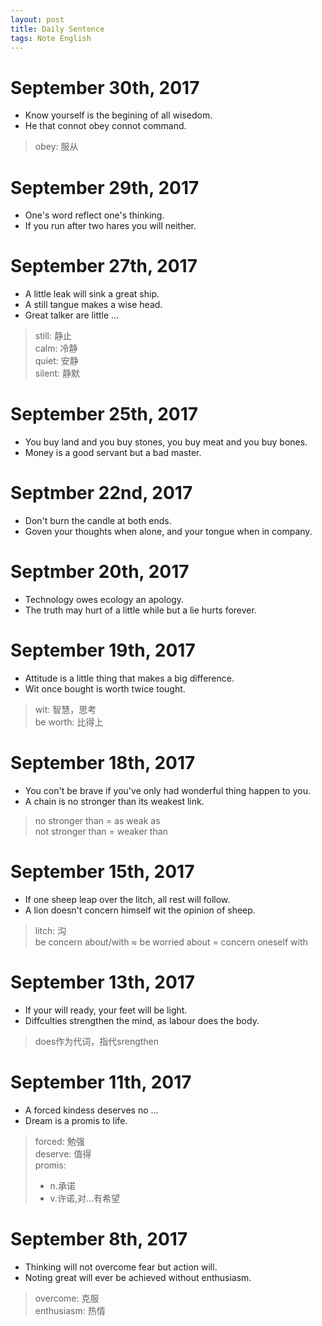 ```yaml
---
layout: post
title: Daily Sentence
tags: Note English
---
```


September 30th, 2017
===
+ Know yourself is the begining of all wisedom.
+ He that connot obey connot command.
>obey: 服从

September 29th, 2017
===
+ One's word reflect one's thinking.
+ If you run after two hares you will neither.

September 27th, 2017
===
+ A little leak will sink a great ship.
+ A still tangue makes a wise head.
+ Great talker are little ...
> still: 静止  
> calm: 冷静  
> quiet: 安静  
> silent: 静默  

September 25th, 2017
===
+ You buy land and you buy stones, you buy meat and you buy bones.
+ Money is a good servant but a bad master.

Septmber 22nd, 2017
===
+ Don't burn the candle at both ends.
+ Goven your thoughts when alone, and your tongue when in company.

Septmber 20th, 2017
===
+ Technology owes ecology an apology.
+ The truth may hurt of a little while but a lie hurts forever.

September 19th, 2017
===
+ Attitude is a little thing that makes a big difference.
+ Wit once bought is worth twice tought.
> wit: 智慧，思考  
> be worth: 比得上

September 18th, 2017
===
+ You con't be brave if you've only had wonderful thing happen to you.
+ A chain is no stronger than its weakest link.
> no stronger than = as weak as  
> not stronger than = weaker than

September 15th, 2017
===
+ If one sheep leap over the litch, all rest will follow.
+ A lion doesn't concern himself wit the opinion of sheep.
> litch: 沟  
> be concern about/with ≈ be worried about = concern oneself with

September 13th, 2017
===
+ If your will ready, your feet will be light.
+ Diffculties strengthen the mind, as labour does the body.
> does作为代词，指代srengthen

September 11th, 2017
===
+ A forced kindess deserves no ...
+ Dream is a promis to life.
> forced: 勉强  
> deserve: 值得  
> promis: 
>+ n.承诺
>+ v.许诺,对…有希望

September 8th, 2017
===
+ Thinking will not overcome fear but action will.
+ Noting great will ever be achieved without enthusiasm.
> overcome: 克服  
> enthusiasm: 热情